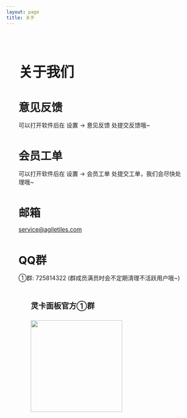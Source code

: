 ```yaml
---
layout: page
title: 关于
---
```


<div class="about-container">

  <h1 class="about-title">
    关于我们
  </h1>

  <div class="about-info">
    <div class="about-number">意见反馈</div>
    <div class="about-release-date">可以打开软件后在 设置 -> 意见反馈 处提交反馈哦~</div>
  </div>

  <div class="about-info">
    <div class="about-number">会员工单</div>
    <div class="about-release-date">可以打开软件后在 设置 -> 会员工单 处提交工单，我们会尽快处理哦~</div>
  </div>

  <div class="about-info">
    <div class="about-number">邮箱</div>
    <div class="about-release-date">
      <a href="mailto:service@agiletiles.com" target="_blank" rel="noreferrer">service@agiletiles.com</a>
    </div>
  </div>

  <div class="about-info">
    <div class="about-number">QQ群</div>
    <div class="about-release-date">①群: 725814322 (群成员满员时会不定期清理不活跃用户哦~)</div>
  </div>

<div class="about-card">
    <div class="about-title-info">
      <span class="about-title-name">灵卡面板官方①群</span>
    </div>
    <img style="width: 15rem; height: 15rem " src="https://index.agiletiles.com/website/images/qr_code/725814322.png"></img>
</div>

</div>

<style>
/* 基础样式 - 同时适配浅色和深色模式 */
.about-container {
  max-width: 700px;
  margin: 2rem auto;
  padding: 2rem;
  text-align: left;
  margin-top: 0rem;
}

/* 新增软件名称样式 */
.about-title {
  font-size: 2.3rem;
  font-weight: 700;
  color: var(--vp-c-text-1);
  margin-bottom: 1.5rem;
  letter-spacing: -0.5px;
  line-height: 1.2;
  text-align: left;
}

.about-info {
  margin-top: 3rem;
  margin-bottom: 1rem;
}

.about-tag {
  font-size: 1.1rem;
  margin-bottom: 0.5rem;
  color: var(--vp-c-text-2);
}

.about-number {
  font-size: 1.8rem;
  font-weight: 700;
  margin-bottom: 0.5rem;
}

.about-release-date {
  color: var(--vp-c-text-2);
  font-size: 0.95rem;
  margin-top: 1rem;
}

.about-release-date a {
  color: var(--vp-c-brand);
}

.about-card {
  background: var(--vp-c-bg-soft);
  border-radius: 12px;
  padding: 2rem;
  border: 1px solid var(--vp-c-divider);
  box-shadow: var(--vp-shadow-1);
  margin-bottom: 2rem;
  transition: all 0.3s ease;
  max-width: 20rem;
}

.about-title-info {
  display: flex;
  align-items: left;
  justify-content: left;
  gap: 12px;
  margin-bottom: 1.5rem;
}

.about-title-icon {
  width: 40px;
  height: 40px;
  color: var(--vp-c-brand);
}

.about-title-name {
  font-size: 1.25rem;
  font-weight: 600;
  color: var(--vp-c-text-1);
}

.about-button {
  display: inline-block;
  background: var(--vp-button-brand-bg);
  color: var(--vp-button-brand-text);
  padding: 12px 32px;
  border-radius: 8px;
  font-weight: 600;
  text-decoration: none;
  transition: all 0.2s ease;
  font-size: 1.1rem;
  box-shadow: var(--vp-shadow-1);
  border: 1px solid var(--vp-button-brand-border);
}

.about-button:hover {
  background: var(--vp-button-brand-hover-bg);
  transform: translateY(-2px);
  box-shadow: var(--vp-shadow-2);
}

.changelog-link a {
  color: var(--vp-c-text-2);
  text-decoration: none;
  font-size: 0.95rem;
  transition: color 0.2s;
}

.changelog-link a:hover {
  color: var(--vp-c-brand);
  text-decoration: underline;
}

/* 深色模式特定调整 */
.dark .about-card {
  box-shadow: var(--vp-shadow-2);
}

.dark .about-button {
  box-shadow: 0 2px 8px rgba(0, 0, 0, 0.3);
}

/* 新增深色模式软件名称微调 */
.dark .about-title {
  color: var(--vp-c-text-dark-1);
}
</style>